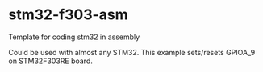 # stm32-f303-asm
Template for coding stm32 in assembly

Could be used with almost any STM32. This example sets/resets GPIOA_9 on STM32F303RE board.

